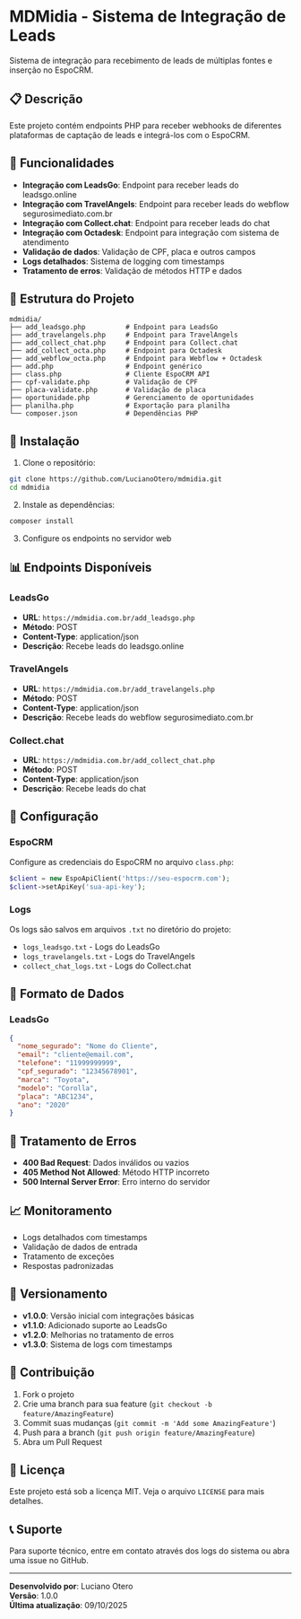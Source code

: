 # MDMidia - Sistema de Integração de Leads

Sistema de integração para recebimento de leads de múltiplas fontes e inserção no EspoCRM.

## 📋 Descrição

Este projeto contém endpoints PHP para receber webhooks de diferentes plataformas de captação de leads e integrá-los com o EspoCRM.

## 🚀 Funcionalidades

- **Integração com LeadsGo**: Endpoint para receber leads do leadsgo.online
- **Integração com TravelAngels**: Endpoint para receber leads do webflow segurosimediato.com.br
- **Integração com Collect.chat**: Endpoint para receber leads do chat
- **Integração com Octadesk**: Endpoint para integração com sistema de atendimento
- **Validação de dados**: Validação de CPF, placa e outros campos
- **Logs detalhados**: Sistema de logging com timestamps
- **Tratamento de erros**: Validação de métodos HTTP e dados

## 📁 Estrutura do Projeto

```
mdmidia/
├── add_leadsgo.php          # Endpoint para LeadsGo
├── add_travelangels.php     # Endpoint para TravelAngels
├── add_collect_chat.php     # Endpoint para Collect.chat
├── add_collect_octa.php     # Endpoint para Octadesk
├── add_webflow_octa.php     # Endpoint para Webflow + Octadesk
├── add.php                  # Endpoint genérico
├── class.php                # Cliente EspoCRM API
├── cpf-validate.php         # Validação de CPF
├── placa-validate.php       # Validação de placa
├── oportunidade.php         # Gerenciamento de oportunidades
├── planilha.php             # Exportação para planilha
└── composer.json            # Dependências PHP
```

## 🔧 Instalação

1. Clone o repositório:
```bash
git clone https://github.com/LucianoOtero/mdmidia.git
cd mdmidia
```

2. Instale as dependências:
```bash
composer install
```

3. Configure os endpoints no servidor web

## 📊 Endpoints Disponíveis

### LeadsGo
- **URL**: `https://mdmidia.com.br/add_leadsgo.php`
- **Método**: POST
- **Content-Type**: application/json
- **Descrição**: Recebe leads do leadsgo.online

### TravelAngels
- **URL**: `https://mdmidia.com.br/add_travelangels.php`
- **Método**: POST
- **Content-Type**: application/json
- **Descrição**: Recebe leads do webflow segurosimediato.com.br

### Collect.chat
- **URL**: `https://mdmidia.com.br/add_collect_chat.php`
- **Método**: POST
- **Content-Type**: application/json
- **Descrição**: Recebe leads do chat

## 🔐 Configuração

### EspoCRM
Configure as credenciais do EspoCRM no arquivo `class.php`:

```php
$client = new EspoApiClient('https://seu-espocrm.com');
$client->setApiKey('sua-api-key');
```

### Logs
Os logs são salvos em arquivos `.txt` no diretório do projeto:
- `logs_leadsgo.txt` - Logs do LeadsGo
- `logs_travelangels.txt` - Logs do TravelAngels
- `collect_chat_logs.txt` - Logs do Collect.chat

## 📝 Formato de Dados

### LeadsGo
```json
{
  "nome_segurado": "Nome do Cliente",
  "email": "cliente@email.com",
  "telefone": "11999999999",
  "cpf_segurado": "12345678901",
  "marca": "Toyota",
  "modelo": "Corolla",
  "placa": "ABC1234",
  "ano": "2020"
}
```

## 🚨 Tratamento de Erros

- **400 Bad Request**: Dados inválidos ou vazios
- **405 Method Not Allowed**: Método HTTP incorreto
- **500 Internal Server Error**: Erro interno do servidor

## 📈 Monitoramento

- Logs detalhados com timestamps
- Validação de dados de entrada
- Tratamento de exceções
- Respostas padronizadas

## 🔄 Versionamento

- **v1.0.0**: Versão inicial com integrações básicas
- **v1.1.0**: Adicionado suporte ao LeadsGo
- **v1.2.0**: Melhorias no tratamento de erros
- **v1.3.0**: Sistema de logs com timestamps

## 👥 Contribuição

1. Fork o projeto
2. Crie uma branch para sua feature (`git checkout -b feature/AmazingFeature`)
3. Commit suas mudanças (`git commit -m 'Add some AmazingFeature'`)
4. Push para a branch (`git push origin feature/AmazingFeature`)
5. Abra um Pull Request

## 📄 Licença

Este projeto está sob a licença MIT. Veja o arquivo `LICENSE` para mais detalhes.

## 📞 Suporte

Para suporte técnico, entre em contato através dos logs do sistema ou abra uma issue no GitHub.

---

**Desenvolvido por**: Luciano Otero  
**Versão**: 1.0.0  
**Última atualização**: 09/10/2025
